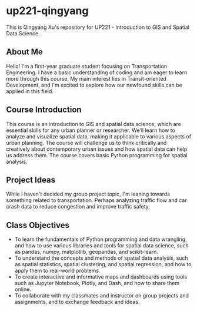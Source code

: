 # up221-qingyang
This is Qingyang Xu's repository for UP221 - Introduction to GIS and Spatial Data Science.
## About Me
Hello! I'm a first-year graduate student focusing on Transportation Engineering. I have a basic understanding of coding and am eager to learn more through this course. My main interest lies in Transit-oriented Development, and I'm excited to explore how our newfound skills can be applied in this field.
## Course Introduction
This course is an introduction to GIS and spatial data science, which are essential skills for any urban planner or researcher. We'll learn how to analyze and visualize spatial data, making it applicable to various aspects of urban planning. The course will challenge us to think critically and creatively about contemporary urban issues and how spatial data can help us address them. The course covers basic Python programming for spatial analysis.
## Project Ideas
While I haven't decided my group project topic, I'm leaning towards something related to transportation. Perhaps analyzing traffic flow and car crash data to reduce congestion and improve traffic safety.
## Class Objectives
- To learn the fundamentals of Python programming and data wrangling, and how to use various libraries and tools for spatial data science, such as pandas, numpy, matplotlib, geopandas, and scikit-learn.
- To understand the concepts and methods of spatial data analysis, such as spatial statistics, spatial clustering, and spatial regression, and how to apply them to real-world problems.
- To create interactive and informative maps and dashboards using tools such as Jupyter Notebook, Plotly, and Dash, and how to share them online.
- To collaborate with my classmates and instructor on group projects and assignments, and to exchange feedback and ideas.
